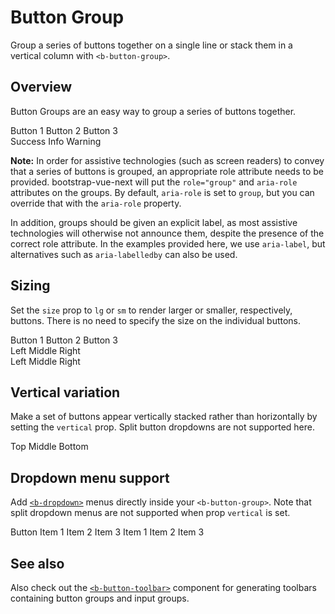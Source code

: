 # Button Group

<div class="lead mb-5">

Group a series of buttons together on a single line or stack them in a vertical column with `<b-button-group>`.

</div>

## Overview

Button Groups are an easy way to group a series of buttons together.

<HighlightCard>
  <div>
    <b-button-group aria-label="Basic example">
      <b-button>Button 1</b-button>
      <b-button>Button 2</b-button>
      <b-button>Button 3</b-button>
    </b-button-group>
  </div>
  <div class="mt-3">
    <b-button-group>
      <b-button variant="success">Success</b-button>
      <b-button variant="info">Info</b-button>
      <b-button variant="warning">Warning</b-button>
    </b-button-group>
  </div>
  <template #html>

```vue-html
<b-button-group>
  <b-button>Button 1</b-button>
  <b-button>Button 2</b-button>
  <b-button>Button 3</b-button>
</b-button-group>

<b-button-group>
  <b-button variant="success">Success</b-button>
  <b-button variant="info">Info</b-button>
  <b-button variant="warning">Warning</b-button>
</b-button-group>
```

  </template>
</HighlightCard>

**Note:**
In order for assistive technologies (such as screen readers) to convey that a series of buttons is grouped, an appropriate role attribute needs to be provided. bootstrap-vue-next will put the `role="group"` and `aria-role` attributes on the groups. By default, `aria-role` is set to `group`, but you can override that with the `aria-role` property.

In addition, groups should be given an explicit label, as most assistive technologies will otherwise not announce them, despite the presence of the correct role attribute. In the examples provided here, we use `aria-label`, but alternatives such as `aria-labelledby` can also be used.

## Sizing

Set the `size` prop to `lg` or `sm` to render larger or smaller, respectively, buttons. There is no
need to specify the size on the individual buttons.

<HighlightCard>
  <div>
    <b-button-group>
      <b-button>Button 1</b-button>
      <b-button>Button 2</b-button>
      <b-button>Button 3</b-button>
    </b-button-group>
  </div>
  <div class="mt-3">
    <b-button-group size="sm">
      <b-button>Left</b-button>
      <b-button>Middle</b-button>
      <b-button>Right</b-button>
    </b-button-group>
  </div>
  <div class="mt-3">
    <b-button-group size="lg">
      <b-button>Left</b-button>
      <b-button>Middle</b-button>
      <b-button>Right</b-button>
    </b-button-group>
  </div>
  <template #html>

```vue-html
<b-button-group>
  <b-button>Button 1</b-button>
  <b-button>Button 2</b-button>
  <b-button>Button 3</b-button>
</b-button-group>

<b-button-group size="sm">
  <b-button>Left</b-button>
  <b-button>Middle</b-button>
  <b-button>Right</b-button>
</b-button-group>

<b-button-group size="lg">
  <b-button>Left</b-button>
  <b-button>Middle</b-button>
  <b-button>Right</b-button>
</b-button-group>
```

  </template>
</HighlightCard>

## Vertical variation

Make a set of buttons appear vertically stacked rather than horizontally by setting the `vertical`
prop. Split button dropdowns are not supported here.

<HighlightCard>
  <b-button-group vertical>
    <b-button>Top</b-button>
    <b-button>Middle</b-button>
    <b-button>Bottom</b-button>
  </b-button-group>
  <template #html>

```vue-html
<b-button-group vertical>
  <b-button>Top</b-button>
  <b-button>Middle</b-button>
  <b-button>Bottom</b-button>
</b-button-group>
```

  </template>
</HighlightCard>

## Dropdown menu support

Add [`<b-dropdown>`](/docs/components/dropdown) menus directly inside your `<b-button-group>`. Note
that split dropdown menus are not supported when prop `vertical` is set.

<HighlightCard>
  <b-button-group>
    <b-button>Button</b-button>
    <b-dropdown right text="Menu">
      <b-dropdown-item>Item 1</b-dropdown-item>
      <b-dropdown-item>Item 2</b-dropdown-item>
      <b-dropdown-divider />
      <b-dropdown-item>Item 3</b-dropdown-item>
    </b-dropdown>
    <b-dropdown right split text="Split Menu">
      <b-dropdown-item>Item 1</b-dropdown-item>
      <b-dropdown-item>Item 2</b-dropdown-item>
      <b-dropdown-divider />
      <b-dropdown-item>Item 3</b-dropdown-item>
    </b-dropdown>
  </b-button-group>
  <template #html>

```vue-html
<b-button-group>
  <b-button>Button</b-button>
  <b-dropdown right text="Menu">
    <b-dropdown-item>Item 1</b-dropdown-item>
    <b-dropdown-item>Item 2</b-dropdown-item>
    <b-dropdown-divider />
    <b-dropdown-item>Item 3</b-dropdown-item>
  </b-dropdown>
  <b-dropdown right split text="Split Menu">
    <b-dropdown-item>Item 1</b-dropdown-item>
    <b-dropdown-item>Item 2</b-dropdown-item>
    <b-dropdown-divider />
    <b-dropdown-item>Item 3</b-dropdown-item>
  </b-dropdown>
</b-button-group>
```

  </template>
</HighlightCard>

## See also

Also check out the [`<b-button-toolbar>`](/docs/components/button-toolbar) component for generating
toolbars containing button groups and input groups.

<ComponentReference :data="data" />

<script setup lang="ts">
import {data} from '../../data/components/buttonGroup.data'
import {BDropdownItem, BDropdownDivider, BButton, BButtonGroup, BDropdown} from 'bootstrap-vue-next'
import ComponentReference from '../../components/ComponentReference.vue'
import HighlightCard from '../../components/HighlightCard.vue'
</script>
